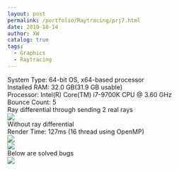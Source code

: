 ```yaml
---
layout: post
permalink: /portfolio/Raytracing/prj7.html
date: 2019-10-14
author: XW
catalog: true
tags:
  - Graphics
  - Raytracing
---
```


<div>System Type: 64-bit OS, x64-based processor</div>
<div>Installed RAM: 32.0 GB(31.9 GB usable)</div>
<div>Processor: Intel(R) Core(TM) i7-9700K CPU @ 3.60 GHz</div>
<div>Bounce Count: 5</div>
<div>Ray differential through sending 2 real rays</div>
<div>
    <img src="{{site.url}}/portfolio/Raytracing/prj7_sending_real_rays.png" class="post-image" />
<div>
<div>Without ray differential</div>
<div>Render Time: 127ms (16 thread using OpenMP)</div>
<div>
    <img src="{{site.url}}/portfolio/Raytracing/prj7.png" class="post-image" />
</div>
<div>
    <img src="{{site.url}}/portfolio/Raytracing/prj7Z.png" class="post-image" />
</div>
Below are solved bugs
<div>
    <img src="{{site.url}}/portfolio/Raytracing/test7_bug1.png" class="post-image" />
</div>
